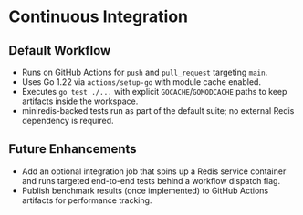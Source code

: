 # Continuous Integration

## Default Workflow

- Runs on GitHub Actions for `push` and `pull_request` targeting `main`.
- Uses Go 1.22 via `actions/setup-go` with module cache enabled.
- Executes `go test ./...` with explicit `GOCACHE`/`GOMODCACHE` paths to keep artifacts inside the workspace.
- miniredis-backed tests run as part of the default suite; no external Redis dependency is required.

## Future Enhancements

- Add an optional integration job that spins up a Redis service container and runs targeted end-to-end tests behind a workflow dispatch flag.
- Publish benchmark results (once implemented) to GitHub Actions artifacts for performance tracking.
